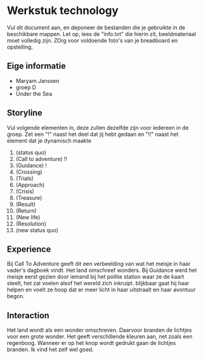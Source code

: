 # Werkstuk technology

Vul dit document aan, en deponeer de bestanden die je gebruikte in de beschikbare mappen. Let op, lees de "info.txt" die hierin zit, beeldmateriaal moet volledig zijn. ZOrg voor voldoende foto's van je breadboard en opstelling.


## Eige informatie

- Maryam Janssen
- groep D
- Under the Sea


## Storyline 

Vul volgende elementen in, deze zullen dezelfde zijn voor iedereen in de groep. Zet een "!" naast het deel dat jij hebt gedaan en "!!" naast het element dat je dynamisch maakte

1. (status quo)
2. (Call to adventure) !!
3. (Guidance) !
4. (Crossing)
5. (Trials)
6. (Approach)
7. (Crisis)
8. (Treasure)
9. (Result)
10. (Return)
11. (New life)
12. (Resolution)
13. (new status quo)

## Experience

Bij Call To Adventure geeft dit een verbeelding van wat het meisje in haar vader's dagboek vindt. Het land omschreef wonders.
Bij Guidance werd het meisje eerst gezien door iemand bij het politie station waar ze de kaart steelt, het zal voelen alsof het wereld zich inkruipt. blijkbaar gaat hij haar helpen en voelt ze hoop dat er meer licht in haar uitstraalt en haar avontuur begon.

## Interaction

Het land wordt als een wonder omschreven. Daarvoor branden de lichtjes voor een grote wonder. Het geeft verschillende kleuren aan, net zoals een regenboog. Wanneer er op het knop wordt gedrukt gaan de lichtjes branden. Ik vind het zelf wel goed.





